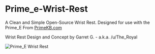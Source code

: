 # Prime_e-Wrist-Rest
 A Clean and Simple Open-Source Wrist Rest.  Designed for use with the Prime_E From [PrimeKB.com](https://www.primekb.com/collections/keyboards/products/prime_e) 
 
 Wrist Rest Design and Concept by Garret G. - a.k.a. /u/The_Royal

![Prime_E Wrist Rest](https://raw.githubusercontent.com/TheRoyalSweatshirt/Prime_e-Wrist-Rest/master/Prime_E%20PC%20Wrist%20Rest-Brass%20Insert.PNG?token=AKZSMVWTJSGAXG3CF62DAVC5MAVDK)
